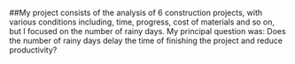 ##My project consists of the analysis of 6 construction projects, with various conditions including, time, progress, cost of materials and so on, but I focused on the number of rainy days. My principal question was: Does the number of rainy days delay the time of finishing the project and reduce productivity?
